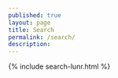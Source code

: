 ```yaml
---
published: true
layout: page
title: Search
permalink: /search/
description:
---
```


{% include search-lunr.html %}
